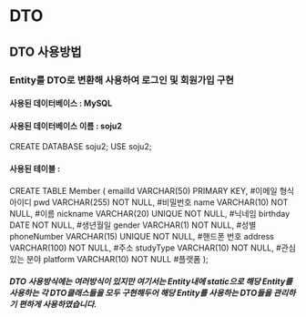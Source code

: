 # DTO

## DTO 사용방법

### Entity를 DTO로 변환해 사용하여 로그인 및 회원가입 구현

#### 사용된 데이터베이스 : MySQL

#### 사용된 데이터베이스 이름 : soju2
CREATE DATABASE soju2;
USE soju2;

#### 사용된 테이블 : 
CREATE TABLE Member (
  emailId VARCHAR(50) PRIMARY KEY, #이메일 형식 아이디
	pwd VARCHAR(255) NOT NULL, #비밀번호
	name VARCHAR(10) NOT NULL, #이름
	nickname VARCHAR(20) UNIQUE NOT NULL, #닉네임
	birthday DATE NOT NULL, #생년월일
	gender VARCHAR(1) NOT NULL, #성별
	phoneNumber VARCHAR(15) UNIQUE NOT NULL, #핸드폰 번호
	address VARCHAR(100) NOT NULL, #주소
	studyType VARCHAR(10) NOT NULL, #관심있는 분야
	platform VARCHAR(10) NOT NULL #플랫폼
);

##### DTO 사용방식에는 여러방식이 있지만 여기서는 Entity내에 static으로 해당 Entity를 사용하는 각 DTO클래스들을 모두 구현해두어 해당 Entity를 사용하는 DTO들을 관리하기 편하게 사용하였습니다.
